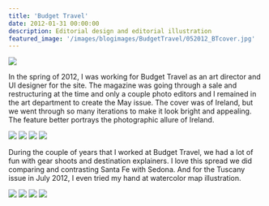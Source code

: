 ```yaml
---
title: 'Budget Travel'
date: 2012-01-31 00:00:00
description: Editorial design and editorial illustration
featured_image: '/images/blogimages/BudgetTravel/052012_BTcover.jpg'
---
```


![](/images/blogimages/BudgetTravel/052012_BTcover.jpg)

In the spring of 2012, I was working for Budget Travel as an art director and UI designer for the site. The magazine was going through a sale and restructuring at the time and only a couple photo editors and I remained in the art department to create the May issue. The cover was of Ireland, but we went through so many iterations to make it look bright and appealing. The feature better portrays the photographic allure of Ireland. 

<div class="gallery" data-columns="2">
	<img src="/images/blogimages/BudgetTravel/irelandspread1.jpg">
	<img src="/images/blogimages/BudgetTravel/irelandspread2.jpg">
	<img src="/images/blogimages/BudgetTravel/irelandspread3.jpg">
	<img src="/images/blogimages/BudgetTravel/irelandspread4.jpg">
</div>

During the couple of years that I worked at Budget Travel, we had a lot of fun with gear shoots and destination explainers. I love this spread we did comparing and contrasting Santa Fe with Sedona. And for the Tuscany issue in July 2012, I even tried my hand at watercolor map illustration.

<div class="gallery" data-columns="2">
	<img src="/images/blogimages/BudgetTravel/11Apr_Crumple-Gear-1.jpg">
	<img src="/images/blogimages/BudgetTravel/11Apr_Crumple-Gear-2.jpg">
	<img src="/images/blogimages/BudgetTravel/Santafe-Sedona.jpg">
	<img src="/images/blogimages/BudgetTravel/Tuscanymap.jpg">
</div>


